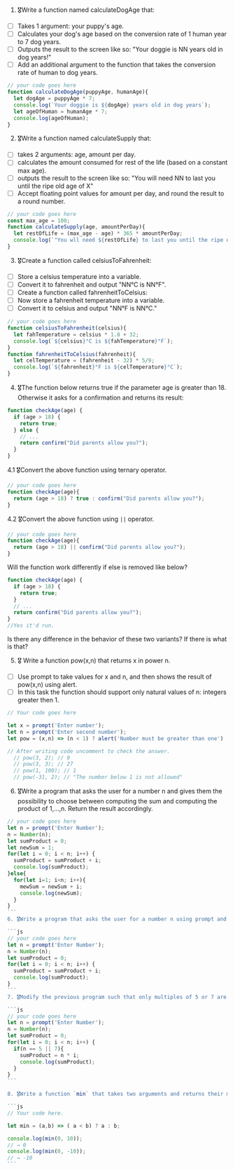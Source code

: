 1. 🎖Write a function named calculateDogAge that:
  * [ ] Takes 1 argument: your puppy's age.
  * [ ] Calculates your dog's age based on the conversion rate of 1 human year to 7 dog years.
  * [ ] Outputs the result to the screen like so: "Your doggie is NN years old in dog years!"
  * [ ] Add an additional argument to the function that takes the conversion rate of human to dog years.

```js
// your code goes here
function calculateDogAge(puppyAge, humanAge){
  let dogAge = puppyAge * 7;
  console.log(`Your doggie is ${dogAge} years old in dog years`);
  let ageOfHuman = humanAge * 7;
  console.log(ageOfHuman);
}
```
2. 🎖Write a function named calculateSupply that:
  * [ ] takes 2 arguments: age, amount per day.
  * [ ] calculates the amount consumed for rest of the life (based on a constant max age).
  * [ ] outputs the result to the screen like so: "You will need NN to last you until the ripe old age of X"
  * [ ] Accept floating point values for amount per day, and round the result to a round number.

```js
// your code goes here
const max_age = 100;
function calculateSupply(age, amountPerDay){
  let restOfLife = (max_age - age) * 365 * amountPerDay;
  console.log(`"You wll need ${restOfLife} to last you until the ripe old age of ${max_age}"`)
}
```
3. 🎖Create a function called celsiusToFahrenheit:
  * [ ] Store a celsius temperature into a variable.
  * [ ] Convert it to fahrenheit and output "NN°C is NN°F".
  * [ ] Create a function called fahrenheitToCelsius:
  * [ ] Now store a fahrenheit temperature into a variable.
  * [ ] Convert it to celsius and output "NN°F is NN°C."

```js
// your code goes here
function celsiusToFahrenheit(celsius){
  let fahTemperature = celsius * 1.8 + 32;
  console.log(`${celsius}°C is ${fahTemperature}°F`);
}
function fahrenheitToCelsius(fahrenheit){
  let celTemperature = (fahrenheit - 32) * 5/9;
  console.log(`${fahrenheit}°F is ${celTemperature}°C`);
}
```
4. 🎖The function below returns true if the parameter age is greater than 18. Otherwise it asks for a confirmation and returns its result:

```js
function checkAge(age) {
  if (age > 18) {
    return true;
  } else {
    // ...
    return confirm("Did parents allow you?");
  }
}
```
  4.1 🎖Convert the above function using ternary operator.
  ```js
  // your code goes here
  function checkAge(age){
    return (age > 18) ? true : confirm("Did parents allow you?");
  }
  ```

  4.2 🎖Convert the above function using `||` operator.
  ```js
  // your code goes here
  function checkAge(age){
    return (age > 18) || confirm("Did parents allow you?");
  }
  ```
Will the function work differently if else is removed like below?

```js
function checkAge(age) {
  if (age > 18) {
    return true;
  }
  // ...
  return confirm("Did parents allow you?");
}
//Yes it'd run.
```
Is there any difference in the behavior of these two variants? If there is what is that?


5. 🎖 Write a function pow(x,n) that returns x in power n.

  * [ ] Use prompt to take values for x and n, and then shows the result of pow(x,n) using alert.
  * [ ] In this task the function should support only natural values of n: integers greater then 1.

```js
// Your code goes here

let x = prompt('Enter number');
let n = prompt('Enter second number');
let pow = (x,n) => (n < 1) ? alert('Number must be greater than one') : x**n;

// After writing code uncomment to check the answer.
  // pow(3, 2); // 9
  // pow(3, 3); // 27
  // pow(1, 100); // 1
  // pow(-31, 2); // "The number below 1 is not allowed"
````

6. 🎖Write a program that asks the user for a number n and gives them the possibility to choose between computing the sum and computing the product of 1,…,n. Return the result accordingly.

````js
// your code goes here
let n = prompt('Enter Number');
n = Number(n);
let sumProduct = 0;
let newSum = 1;
for(let i = 0; i < n; i++) {
  sumProduct = sumProduct + i;
  console.log(sumProduct);
}else{
  for(let i=1; i<n; i++){
    mewSum = newSum + i;
    console.log(newSum);
  }
}
```
6. 🎖Write a program that asks the user for a number n using prompt and prints the sum of the numbers 1 to n

```js
// your code goes here
let n = prompt('Enter Number');
n = Number(n);
let sumProduct = 0;
for(let i = 0; i < n; i++) {
  sumProduct = sumProduct + i;
  console.log(sumProduct);
}
```
7. 🎖Modify the previous program such that only multiples of 5 or 7 are considered in the sum, e.g. n = 20 (5,7,10,14,15,20) 71

```js
// your code goes here
let n = prompt('Enter Number');
n = Number(n);
let sumProduct = 0;
for(let i = 0; i < n; i++) {
  if(n == 5 || 7){
    sumProduct = n * i;
    console.log(sumProduct);
  }
}
```

8. 🎖Write a function `min` that takes two arguments and returns their minimum.

```js
// Your code here.

let min = (a,b) => ( a < b) ? a : b;

console.log(min(0, 10));
// → 0
console.log(min(0, -10));
// → -10
```